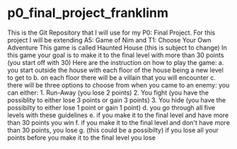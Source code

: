 # p0_final_project_franklinm
This is the Git Repository that I will use for my P0: Final Project. For this project I will be extending A5: Game of Nim and T1: Choose Your Own Adventure
This game is called Haunted House (this is subject to change)
In this game your goal is to make it to the final level with more than 30 points (you start off with 30)
Here are the instruction on how to play the game:
  a. you start outside the house with each floor of the house being a new level to get to
  b. on each floor there will be a villain that you will encounter
  c. there will be three options to choose from when you came to an enemy:
      you can either:
          1. Run-Away (you lose 2 points)
          2. You fight (you have the possiblity to either lose 3 points or gain 3 points)
          3. You hide (you have the possibilty to either lose 1 point or gain 1 point)
  d. you go through all five levels with these guidelines
  e. if you make it to the final level and have more than 30 points you win
  f. if you make it to the final level and don't have more than 30 points, you lose
  g. (this could be a possibilty) if you lose all your points before you make it to the final level you lose
          
